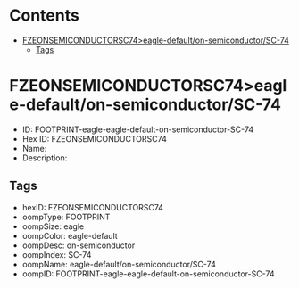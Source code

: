 



Contents
========

* [FZEONSEMICONDUCTORSC74>eagle-default/on-semiconductor/SC-74](#fzeonsemiconductorsc74eagle-defaulton-semiconductorsc-74)
	* [Tags](#tags)

# FZEONSEMICONDUCTORSC74>eagle-default/on-semiconductor/SC-74

- ID: FOOTPRINT-eagle-eagle-default-on-semiconductor-SC-74
- Hex ID: FZEONSEMICONDUCTORSC74
- Name: 
- Description: 

## Tags

- hexID: FZEONSEMICONDUCTORSC74
- oompType: FOOTPRINT
- oompSize: eagle
- oompColor: eagle-default
- oompDesc: on-semiconductor
- oompIndex: SC-74
- oompName: eagle-default/on-semiconductor/SC-74
- oompID: FOOTPRINT-eagle-eagle-default-on-semiconductor-SC-74
